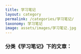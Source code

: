 ```yaml
---
title: 学习笔记
layout: category
permalink: /categories/学习笔记/
taxonomy: 学习笔记
image: assets/images/学习笔记.jpg
---
```


### 分类《学习笔记》下的文章：
